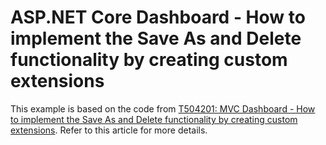 # ASP.NET Core Dashboard - How to implement the Save As and Delete functionality by creating custom extensions


This example is based on the code from <a href="https://www.devexpress.com/Support/Center/p/T504201">T504201: MVC Dashboard - How to implement the Save As and Delete functionality by creating custom extensions</a>. Refer to this article for more details.

<br/>


